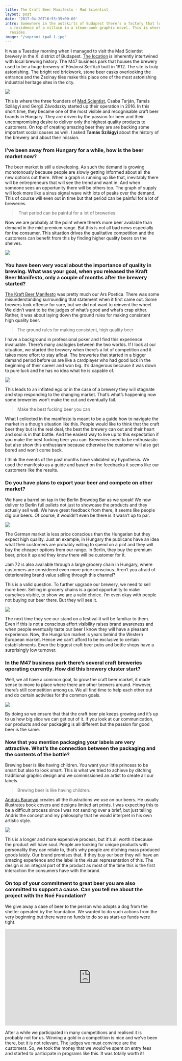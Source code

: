 ```yaml
---
title: The Craft Beer Manifesto - Mad Scientist
layout: post
date: '2017-04-20T16:53:35+00:00'
intro: Somewhere in the outskirts of Budapest there’s a factory that looks just like
  a residence of a villain in a steam-punk graphic novel. This is where the Mad Scientist
  resides.
image: "/soproni ipa8-1.jpg"
---
```

It was a Tuesday morning when I managed to visit the Mad Scientist brewery in the X. district of Budapest. [The location](http://hopbot.eu/framerate/ver-6/) is inherently intertwined with local brewing history. The M47 business park that houses the brewery used to be a huge brewery of Fővárosi Serfőző built in 1912. The site is truly astonishing. The bright red brickwork, stone beer casks overlooking the entrance and the Zsolnay tiles make this place one of the most astonishing industrial heritage sites in the city.


![](/uploads/soproni%20ipa10.jpg)




This is where the three founders of [Mad Scientist](https://www.facebook.com/madscientistbeer/), Csaba Tarján, Tamás Szilágyi and Gergő Závodszky started up their operation in 2016.  In this short time, they became one of the most visible and recognisable craft beer brands in Hungary. They are driven by the passion for beer and their uncompromising desire to deliver only the highest quality products to customers. On top of creating amazing beer they are are backing some important social causes as well. I asked **Tamás Szilágyi** about the history of the brewery and  about their mission.


### I’ve been away from Hungary for a while, how is the beer market now?


The beer market is still a developing. As such the demand is growing monotonously because people are slowly getting informed about all the new options out there. When a graph is running up like that, inevitably there will be entrepreneurs that will see the trend and want in. And when someone sees an opportunity there will be others too. The graph of supply will look more like a sinus signal wave with lots of peaks over the demand. This of course will even out in time but that period can be painful for a lot of breweries.


<blockquote>&nbsp;That period can be painful for a lot of breweries</blockquote>


Now we are probably at the point where there’s more beer available than demand in the mid-premium range. But this is not all bad news especially for the consumer. This situation drives the qualitative competition and the customers can benefit from this by finding higher quality beers on the shelves.


![](/uploads/soproni%20ipa1.jpg)




### You have been very vocal about the importance of quality in brewing.  What was your goal, when you released the Kraft Beer Manifesto, only a couple of months after the brewery started?


[The Kraft Beer Manifesto](https://translate.google.com/?hl=hu#hu/en/KRAFT%20s%C3%B6r%20vs.%20K%C3%A9zm%C5%B1ves%20s%C3%B6r%0AA%20k%C3%B6vetkez%C5%91%20h%C3%B3napokban%20-%20ha%20a%20sz%C3%A1m%C3%ADt%C3%A1saink%20bej%C3%B6nnek%20-%20elindul%20a%20magyar%20s%C3%B6r%C3%B6kn%C3%A9l%20a%20'kraft'%20jelz%C5%91%20haszn%C3%A1lata.%20Besz%C3%A9lgess%C3%BCnk%20egy%20picit%20err%C5%91l!%0A-Mi%C3%A9rt%20akarunk%20v%C3%A1ltoztatni%20a%20'k%C3%A9zm%C5%B1ves%20s%C3%B6r'%20vagy%20a%20'kis%C3%BCzemi%20s%C3%B6r'%20elnevez%C3%A9sen%3F%20%0AEgyr%C3%A9szr%C5%91l%20nem%20felt%C3%A9tlen%C3%BCl%20arr%C3%B3l%20van%20sz%C3%B3%2C%20hogy%20v%C3%A1ltoztatni%20szeretn%C3%A9nk%2C%20ink%C3%A1bb%20egy%20%C3%BAj%20kateg%C3%B3ri%C3%A1t%20k%C3%ADv%C3%A1nunk%20l%C3%A9trehozni%2C%20ami%20a%20magyarorsz%C3%A1gi%20s%C3%B6r%C3%B6k%20eset%C3%A9ben%20szerint%C3%BCnk%20l%C3%A9nyeges%20tartalommal%20b%C3%ADrna.%20%C3%89rne%20valamit%2C%20ez%C3%A1ltal%20seg%C3%ADten%C3%A9%20a%20fogyaszt%C3%B3kat.%20%0AK%C3%A9zm%C5%B1ves%20s%C3%B6r%C3%B6k%2Fkis%C3%BCzemi%20s%C3%B6r%C3%B6k%20ett%C5%91l%20f%C3%BCggetlen%C3%BCl%20vannak%20%C3%A9s%20lesznek.%20Nem%20arr%C3%B3l%20van%20sz%C3%B3%2C%20hogy%20ez%20rossz%20%C3%A9s%20az%20j%C3%B3.%20A%20kraft%20s%C3%B6rnek%20viszont%20nem%20krit%C3%A9riuma%2C%20hogy%20k%C3%A9zzel%20k%C3%A9sz%C3%BClj%C3%B6n.%20A%20mi%20%C3%A1ll%C3%A1spontunk%20szerint%20egy%20s%C3%B6r%20nem%20att%C3%B3l%20lesz%20k%C3%BCl%C3%B6nleges%20vagy%20j%C3%B3%2C%20hogy%20%C3%B6k%C3%B6llel%20t%C3%B6rj%C3%BCk%20hozz%C3%A1%20a%20mal%C3%A1t%C3%A1t%2C%20vagy%20puszta%20k%C3%A9zzel%20kavarjuk%20a%20cefr%C3%A9t.%20Szint%C3%A9n%20nem%20%C3%A9rezz%C3%BCk%20%C3%BAgy%2C%20hogy%20egy%20s%C3%B6r%20min%C5%91s%C3%A9g%C3%A9t%20jellemezn%C3%A9%20az%2C%20hogy%20mekkora%20m%C3%A9ret%C5%B1%20%C3%BCzemben%20k%C3%A9sz%C3%ADtik.%20A%20kis%20m%C3%A9ret%20nem%20garancia%20a%20min%C5%91s%C3%A9gre.%20Ett%C5%91l%20f%C3%BCggetlen%C3%BCl%20egy%20krafts%C3%B6r%20nem%20lehet%20nagyipari.%20F%C3%BCggetlen%2C%20meg%C3%BAjul%C3%B3%20%C3%A9s%20soksz%C3%ADn%C5%B1%20kell%2C%20hogy%20legyen.%0A-No%2C%20akkor%20mi%20a%20kraft%3F%0AAz%20%C3%BAj%20elnevez%C3%A9s%20a%20s%C3%B6r%C3%B6k%20eset%C3%A9ben%20min%C5%91s%C3%A9gi%20krit%C3%A9riumok%20ment%C3%A9n%20alakult%20ki%3A%0A%F0%9F%8D%BAA%20kraft%20s%C3%B6r%20nem%20kell%2C%20hogy%20a%20legdr%C3%A1g%C3%A1bb%20el%C3%A9rhet%C5%91%20alapanyagokat%20vonultassa%20f%C3%B6l%2C%20de%20min%C5%91s%C3%A9gi%20alapanyagokb%C3%B3l%20k%C3%A9sz%C3%BClj%C3%B6n%2C%20%C3%ADzre%20%C3%A9s%20%C3%B6sszet%C3%A9telre%20konstans%20legyen.%20%0A%F0%9F%8D%BAA%20kraft%20s%C3%B6r%20-%20mint%20minden%20s%C3%B6r%20-%20az%20id%C5%91%20el%C5%91rehaladt%C3%A1val%20%C3%A9rik.%20Az%20%C3%A9rlel%C5%91d%C3%A9s%20bizonyos%20%C3%ADzeket%20kiemel%2C%20m%C3%A1sokat%20h%C3%A1tt%C3%A9rbe%20szor%C3%ADt%2C%20n%C3%A9ha%20ak%C3%A1r%20teljesen%20%C3%BAj%20arom%C3%A1kat%20is%20el%C5%91hoz.%20Ett%C5%91l%20f%C3%BCggetlen%C3%BCl%20ugyanazon%20n%C3%A9v%20alatt%20kiadott%2C%20hasonl%C3%B3%20%C3%A9rlel%C5%91d%C3%A9si%20szakaszban%20l%C3%A9v%C5%91%20kraft%20s%C3%B6r%20legyen%20ugyanolyan.%20%0A%F0%9F%8D%BAA%20kraft%20s%C3%B6r%20nem%20romlik%20meg.%20Ne%20d%C5%91ljetek%20be%20a%20magyar%C3%A1zkod%C3%A1snak!%20Sz%C5%B1retlens%C3%A9ge%20%C3%A9s%20paszt%C3%B6riz%C3%A1latlans%C3%A1ga%20miatt%20ugyan%C3%BAgy%20%C3%A9l%C5%91%20sejteket%20tartalmaz%2C%20mint%20t%C3%A1rsai%2C%20de%20a%20magas%20f%C5%91zdehigi%C3%A9nia%20%C3%A9s%20kiszerel%C3%A9si%20technol%C3%B3gia%20eredm%C3%A9nyek%C3%A9ppen%20lehets%C3%A9ges%20fert%C5%91z%C3%A9smentesen%20kiszerelni%20egy%20s%C3%B6rt.%20Ez%20pedig%20eltarthat%C3%B3%20lesz.%20Nem%2015%20napig.%20Nem%2045%20napig.%20%C3%89vekig.%20%0A%F0%9F%8D%BA%20A%20kraft%20s%C3%B6r%20sz%C3%A9p.%20St%C3%ADlusokt%C3%B3l%20f%C3%BCgg%C5%91en%20egy%20s%C3%B6r%20lehet%20k%C3%B6d%C3%B6s%20vagy%20t%C3%BCk%C3%B6rtiszta.%20Ez%20nem%20az%C3%A9rt%20van%2C%20mert%20sz%C5%B1rt%20vagy%20sz%C5%B1retlen.%20Mindegyik%20sz%C5%B1retlen.%20A%20kraft%20s%C3%B6r%C3%B6knek%20minim%C3%A1lis%20-%20st%C3%ADlusjegyb%C5%91l%20fakad%C3%B3%20-%20kiv%C3%A9telt%C5%91l%20eltekintve%20sz%C3%A9p%20%C3%A9s%20tart%C3%B3s%20habja%20van.%20Nem%20egy%20poh%C3%A1r%20jaffasz%C3%B6rp%20sz%C3%B3d%C3%A1val.%20%0A%F0%9F%8D%BAA%20kraft%20s%C3%B6r%20nem%20kell%2C%20hogy%20mindenki%20aktu%C3%A1lis%20kedvence%20legyen%2C%20de%20a%20receptek%20szak%C3%A9rtelemmel%2C%20k%C3%ADs%C3%A9rletez%C3%A9ssel%2C%20odafigyel%C3%A9ssel%20%C3%A9s%20odaad%C3%A1ssal%20k%C3%A9sz%C3%BClnek.%20A%20v%C3%A9gterm%C3%A9k%20nem%20%C3%ADzhib%C3%A1s%2C%20nem%20f%C3%A9lresiker%C3%BClt%2C%20hanem%20el%C5%91re%20megtervezett%20%C3%A9s%20professzion%C3%A1lis%20k%C3%B6r%C3%BClm%C3%A9nyek%20k%C3%B6z%C3%B6tt%20megval%C3%B3s%C3%ADtott.%20Az%2C%20hogy%20neked%20nem%20j%C3%B6n%20be%20nem%20az%C3%A9rt%20lesz%2C%20mert%20valami%20el%20lett%20rontva%20benne.%20Ez%20a%20s%C3%B6r%20most%20%C3%A9ppen%20ilyen%20akart%20lenni.%0AN%C3%A9h%C3%A1ny%20krit%C3%A9rium%20a%20s%C3%B6rf%C5%91zd%C3%A9kre%20n%C3%A9zve%3A%0A%F0%9F%8D%BAA%20kraft%20s%C3%B6rf%C5%91zde%20nem%20kell%2C%20hogy%20nonprofit%20legyen%2C%20de%20legyen%20term%C3%A9korient%C3%A1lt%2C%20a%20term%C3%A9k%20min%C5%91s%C3%A9ge%20el%C5%91zz%C3%B6n%20meg%20minden%20egy%C3%A9b%20%C3%BCzleti%20c%C3%A9lt.%20%0A%F0%9F%8D%BAA%20kraft%20s%C3%B6rf%C5%91zde%20nem%20az%20el%C3%A9rhet%C5%91%20legdr%C3%A1g%C3%A1bb%20technol%C3%B3gi%C3%A1val%20dolgozik%2C%20de%20a%20s%C3%B6rf%C5%91z%C3%A9s%20minden%20esetben%20higi%C3%A9nikus%20%C3%A9s%20professzion%C3%A1lis%20k%C3%B6r%C3%BClm%C3%A9nyek%20k%C3%B6z%C3%B6tt%20t%C3%B6rt%C3%A9njen.%20Nem%20hamuznak%20bele%20a%20cefr%C3%A9z%C5%91%C3%BCstbe%20a%20munk%C3%A1sok%2C%20nem%20potyog%20a%20pen%C3%A9sz%20a%20falr%C3%B3l%2C%20az%20ejeszt%C5%91t%C3%A9rben%20nincsen%20ottfelejtve%20egy%20t%C3%A1l%20-%20m%C3%A9g%20akkor%20sem%20ha%20k%C3%A9zm%C5%B1ves%20-%20pacal%20tegnapr%C3%B3l.%20%0A%F0%9F%8D%BAA%20kraft%20s%C3%B6rf%C5%91zde%20emberek%20%C3%A9s%20nem%20g%C3%A9pek%20%C3%A1ltal%20%C3%BCzemeltetett%2C%20az%20emberek%20pedig%20term%C3%A9szet%C3%BCkn%C3%A9l%20fogva%20hib%C3%A1zhatnak.%20Az%20esetleges%20mell%C3%A9fog%C3%A1sok%20azonban%20nem%20a%20fogyaszt%C3%B3kat%2C%20hanem%20a%20s%C3%B6rf%C5%91zd%C3%A9t%20terhelik.%20Szar%20nem%20ker%C3%BCl%20kors%C3%B3ba%20le%C3%A1razva%2C%20hanem%20megy%20a%20lefoly%C3%B3ba.%20%0A%F0%9F%8D%BAA%20kraft%20s%C3%B6rf%C5%91zd%C3%A9nek%20nem%20k%C3%B6telez%C5%91%20500%20k%C3%BCl%C3%B6nb%C3%B6z%C5%91%20s%C3%B6rt%20kihozni.%20Mindenkinek%20vannak%20%C3%A9s%20lesznek%20%C3%A1lland%C3%B3%20s%C3%B6rei%2C%20amiket%20egy%20esetleges%20t%C3%B6rzsk%C3%B6z%C3%B6ns%C3%A9g%20%C3%A9vr%C5%91l%20%C3%A9vre%20sz%C3%ADvesen%20fogyaszt.%20Ett%C5%91l%20f%C3%BCggetlen%C3%BCl%20a%20kraft%20s%C3%B6rf%C5%91zde%20a%20megl%C3%A9v%C5%91%20s%C3%B6reinek%20a%20gy%C3%A1rt%C3%A1s%C3%A1val%20p%C3%A1rhuzamosan%20igyekszik%20folyamatosan%20meg%C3%BAjulni%20%C3%A9s%20id%C5%91r%C5%91l%20id%C5%91re%20%C3%BAj%2C%20ak%C3%A1r%20limit%C3%A1lt%20sz%C3%A9ri%C3%A1s%20term%C3%A9kkel%20%C3%A1ll%20el%C5%91.%20%0A%F0%9F%8D%BAA%20kraft%20s%C3%B6rf%C5%91zd%C3%A9k%20nem%20kell%2C%20hogy%20%C3%B6ribarik%20legyenek%2C%20de%20egy%C3%BCtt%20harcolnak%20egy%20k%C3%B6z%C3%B6s%20c%C3%A9l%20el%C3%A9r%C3%A9s%C3%A9%C3%A9rt%2C%20%C3%A9s%20ebben%20t%C3%A1mogatj%C3%A1k%20egym%C3%A1st.%0ATe%20pedig%2C%20kedves%20%F0%9F%8D%BAkraft%20s%C3%B6rfogyaszt%C3%B3%2C%20tudatos%C3%ADtsd%20magadban%2C%20hogy%20mi%20%C3%A9rted%20vagyunk%2C%20%C3%A9s%20seg%C3%ADtsd%20magad%20%C3%A9s%20minket%20azzal%2C%20hogy%20ezt%20megosztod.%0ASzil%C3%A1gyi%20Tam%C3%A1s%20-%20Mad%20scientist) was pretty much our Ars Poetica. There was some misunderstanding surrounding that statement when it first came out. Some brewers took offense for sure, but we did not want to reinvent the wheel. We didn’t want to be the judges of what’s good and what’s crap either. Rather, it was about laying down the ground rules for making consistent high quality beer.


<blockquote>The ground rules for making consistent, high quality beer</blockquote>


I have a background in professional poker and I find this experience invaluable. There’s many analogies between the two worlds. If I look at our situation, we started the brewery when there’s a lot of competition and it takes more effort to stay afloat. The breweries that started in a bigger demand period before us are like a cardplayer who had good luck in the beginning of their career and won big. It’s dangerous because it was down to pure luck and he has no idea what he is capable of.


![](/uploads/soproni%20ipa6.jpg)




This leads to an inflated ego or in the case of a brewery they will stagnate and stop responding to the changing market. That’s what’s happening now some breweries won’t make the cut and eventually fail.


<blockquote>Make the best fucking beer you can</blockquote>


What I collected in the manifesto is meant to be a guide how to navigate the market in a though situation like this. People would like to think that the craft beer they but is the real deal, the best the brewery can out and their heart and soul is in that bottle. And the easiest way to live up to this expectation if you make the best fucking beer you can. Breweries need to be enthusiastic but also show this enthusiasm because otherwise the customer will also get bored and won’t come back.


I think the events of the past months have validated my hypothesis. We used the manifesto as a guide and based on the feedbacks it seems like our customers like the results.


### Do you have plans to export your beer and compete on other market?


We have a barrel on tap in the Berlin Brewdog Bar as we speak! We now deliver to Berlin full pallets not just to showcase the products and they actually sell well. We have great feedback from there, it seems like people dig our beers. Of course, it wouldn’t even be there is it wasn’t up to par.


![](/uploads/soproni%20ipa4.jpg)




The German market is less price conscious than the Hungarian but they expect high quality. Just an example, in Hungary the publicans have an idea what their customers are probably willing to spend on a pint and they will buy the cheaper options from our range. In Berlin, they buy the premium beer, price it up and they know there will be customer for it.


Jam 72 is also available through a large grocery chain in Hungary, where customers are considered even more price conscious. Aren’t you afraid of deteriorating brand value selling through this channel?


This is a valid question. To further upgrade our brewery, we need to sell more beer. Selling in grocery chains is a good opportunity to make ourselves visible, to show we are a valid choice. I’m even okay with people not buying our beer there. But they will see it.


![](/uploads/soproni%20ipa7.jpg)




The next time they see our stand on a festival it will be familiar to them. Even if this is not a conscious effort visibility raises brand awareness and when people eventually taste our beer I know they will have a pleasant experience. Now, the Hungarian market is years behind the Western European market. Hence we can’t afford to be exclusive to certain establishments. Even the biggest craft beer pubs and bottle shops have a surprisingly low turnover.


### In the M47 business park there’s several craft breweries operating currently. How did this brewery cluster start?


Well, we all have a common goal, to grow the craft beer market, it made sense to move to place where there are other brewers around. However, there’s still competition among us. We all find time to help each other out and do certain activities for the common goals.


![](/uploads/soproni%20ipa9.jpg)




By doing so we ensure that that the craft beer pie keeps growing and it’s up to us how big slice we can get out of it. If you look at our communication, our products and our packaging is all different but the passion for good beer is the same.


### Now that you mention packaging your labels are very attractive. What’s the connection between the packaging and the contents of the bottle?


Brewing beer is like having children. You want your little princess to be smart but also to look smart. This is what we tried to achieve by ditching traditional graphic design and we commissioned an artist to create all our labels.


<blockquote>Brewing beer is like having children.</blockquote>


[András Baranyai](http://www.andrasbaranyai.com/) creates all the illustrations we use on our beers. He usually illustrates book covers and designs limited art prints. I was expecting this to be a difficult process since I was not sending over a brief, but just telling Andris the concept and my philosophy that he would interpret in his own artistic style.


![](/uploads/soproni%20ipa3.jpg)




This is a longer and more expensive process, but it's all worth it because the product will have soul. People are looking for unique products with personality they can relate to, that’s why people are ditching mass produced goods lately. Our brand promises that. If they buy our beer they will have an amazing experience and the label is the visual representation of this. The design is an integral part of the product as most of the time this is the first interaction the consumers have with the brand.


### On top of your commitment to great beer you are also committed to support a cause. Can you tell me about the project with the Noé Foundation?


We give away a case of beer to the person who adopts a dog from the shelter operated by the foundation. We wanted to do such actions from the very beginning but there were no funds to do so as start-up funds were tight.


<iframe src="https://www.facebook.com/plugins/video.php?href=https%3A%2F%2Fwww.facebook.com%2Fmadscientistbeer%2Fvideos%2F2250829878476461%2F&show_text=0&width=560" width="560" height="315" style="border:none;overflow:hidden" scrolling="no" frameborder="0" allowTransparency="true" allowFullScreen="true"></iframe>


After a while we participated in many competitions and realised it is probably not for us. Winning a gold in a competition is nice and we’ve been there, but it is not relevant. The judges we must convince are the customers. So, we took the money that we would’ve spent on entry fees and started to participate in programs like this. It was totally worth it!
